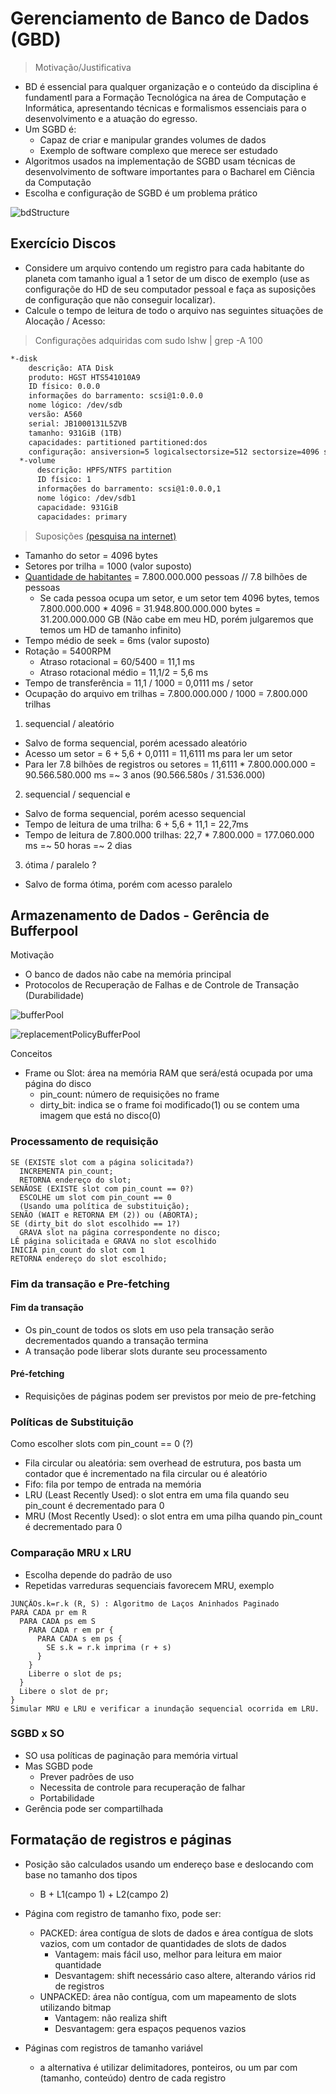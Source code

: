 # Gerenciamento de Banco de Dados (GBD)

> Motivação/Justificativa

- BD é essencial para qualquer organização e o conteúdo da disciplina é fundamentl para a Formação Tecnológica na área de Computação e Informática, apresentando técnicas e formalismos essenciais para o desenvolvimento e a atuação do egresso.
- Um SGBD é:
  - Capaz de criar e manipular grandes volumes de dados
  - Exemplo de software complexo que merece ser estudado
- Algoritmos usados na implementação de SGBD usam técnicas de desenvolvimento de software importantes para o Bacharel em Ciência da Computação
- Escolha e configuração de SGBD é um problema prático

![bdStructure](images/bdStructure.jpeg)

## Exercício Discos

- Considere um arquivo contendo um registro para cada habitante do planeta com tamanho igual a 1 setor de um disco de exemplo (use as configuraçõe do HD de seu computador pessoal e faça as suposições de configuração que não conseguir localizar).
- Calcule o tempo de leitura de todo o arquivo nas seguintes situações de Alocação / Acesso:

> Configurações adquiridas com sudo lshw | grep -A 100

``` md
*-disk
    descrição: ATA Disk
    produto: HGST HTS541010A9
    ID físico: 0.0.0
    informações do barramento: scsi@1:0.0.0
    nome lógico: /dev/sdb
    versão: A560
    serial: JB1000131L5ZVB
    tamanho: 931GiB (1TB)
    capacidades: partitioned partitioned:dos
    configuração: ansiversion=5 logicalsectorsize=512 sectorsize=4096 signature=331554e8 (tamanho do setor = 4096 bytes)
  *-volume
      descrição: HPFS/NTFS partition
      ID físico: 1
      informações do barramento: scsi@1:0.0.0,1
      nome lógico: /dev/sdb1
      capacidade: 931GiB
      capacidades: primary
```

> Suposições [(pesquisa na internet)](https://www.amazon.com/HGST-Travelstar-2-5-Inch-0J22413-HTS541010A9E680/dp/B007RE0EQC)

- Tamanho do setor = 4096 bytes
- Setores por trilha = 1000 (valor suposto)
- [Quantidade de habitantes](https://techdoido.com.br/web-stories/quantas-pessoas-existem-no-mundo-em-2022) = 7.800.000.000 pessoas // 7.8 bilhões de pessoas
  - Se cada pessoa ocupa um setor, e um setor tem 4096 bytes, temos 7.800.000.000 * 4096 = 31.948.800.000.000 bytes = 31.200.000.000 GB (Não cabe em meu HD, porém julgaremos que temos um HD de tamanho infinito)
- Tempo médio de seek = 6ms (valor suposto)
- Rotação = 5400RPM
  - Atraso rotacional = 60/5400 = 11,1 ms
  - Atraso rotacional médio = 11,1/2 = 5,6 ms
- Tempo de transferência = 11,1 / 1000 = 0,0111 ms / setor
- Ocupação do arquivo em trilhas = 7.800.000.000 / 1000 = 7.800.000 trilhas

1) sequencial / aleatório

- Salvo de forma sequencial, porém acessado aleatório
- Acesso um setor = 6 + 5,6 + 0,0111 = 11,6111 ms para ler um setor
- Para ler 7.8 bilhões de registros ou setores = 11,6111 \* 7.800.000.000 = 90.566.580.000 ms =~ 3 anos (90.566.580s / 31.536.000)

2) sequencial / sequencial e

- Salvo de forma sequencial, porém acesso sequencial
- Tempo de leitura de uma trilha: 6 + 5,6 + 11,1 = 22,7ms
- Tempo de leitura de 7.800.000 trilhas: 22,7 * 7.800.000 = 177.060.000 ms =~ 50 horas =~ 2 dias

3) ótima / paralelo ?

- Salvo de forma ótima, porém com acesso paralelo

## Armazenamento de Dados - Gerência de Bufferpool

Motivação

- O banco de dados não cabe na memória principal
- Protocolos de Recuperação de Falhas e de Controle de Transação (Durabilidade)

![bufferPool](images/bufferPool.png)

![replacementPolicyBufferPool](images/replacementPolicyBufferPool.png)

Conceitos

- Frame ou Slot: área na memória RAM que será/está ocupada por uma página do disco
  - pin_count: número de requisições no frame
  - dirty_bit: indica se o frame foi modificado(1) ou se contem uma imagem que está no disco(0)

### Processamento de requisição

``` plsql
SE (EXISTE slot com a página solicitada?)
  INCREMENTA pin_count;
  RETORNA endereço do slot;
SENÃOSE (EXISTE slot com pin_count == 0?)
  ESCOLHE um slot com pin_count == 0
  (Usando uma política de substituição);
SENÃO (WAIT e RETORNA EM (2)) ou (ABORTA);
SE (dirty_bit do slot escolhido == 1?)
  GRAVA slot na página correspondente no disco;
LÊ página solicitada e GRAVA no slot escolhido
INICIA pin_count do slot com 1
RETORNA endereço do slot escolhido;
```

### Fim da transação e Pre-fetching

#### Fim da transação

- Os pin_count de todos os slots em uso pela transação serão decrementados quando a transação termina
- A transação pode liberar slots durante seu processamento

#### Pré-fetching

- Requisições de páginas podem ser previstos por meio de pre-fetching

### Políticas de Substituição

Como escolher slots com pin_count == 0 (?)

- Fila circular ou aleatória: sem overhead de estrutura, pos basta um contador que é incrementado na fila circular ou é aleatório
- Fifo: fila por tempo de entrada na memória
- LRU (Least Recently Used): o slot entra em uma fila quando seu pin_count é decrementado para 0
- MRU (Most Recently Used): o slot entra em uma pilha quando pin_count é decrementado para 0

### Comparação MRU x LRU

- Escolha depende do padrão de uso
- Repetidas varreduras sequenciais favorecem MRU, exemplo

``` plsql
JUNÇÃOs.k=r.k (R, S) : Algoritmo de Laços Aninhados Paginado
PARA CADA pr em R
  PARA CADA ps em S
    PARA CADA r em pr {
      PARA CADA s em ps {
        SE s.k = r.k imprima (r + s)
      }
    }
    Liberre o slot de ps;
  }
  Libere o slot de pr;
}
Simular MRU e LRU e verificar a inundação sequencial ocorrida em LRU.
```

### SGBD x SO

- SO usa políticas de paginação para memória virtual
- Mas SGBD pode
  - Prever padrões de uso
  - Necessita de controle para recuperação de falhar
  - Portabilidade
- Gerência pode ser compartilhada

## Formatação de registros e páginas

- Posição são calculados usando um endereço base e deslocando com base no tamanho dos tipos
  - B + L1(campo 1) + L2(campo 2)

- Página com registro de tamanho fixo, pode ser:
  - PACKED: área contígua de slots de dados e área contígua de slots vazios, com um contador de quantidades de slots de dados
    - Vantagem: mais fácil uso, melhor para leitura em maior quantidade
    - Desvantagem: shift necessário caso altere, alterando vários rid de registros
  - UNPACKED: área não contígua, com um mapeamento de slots utilizando bitmap
    - Vantagem: não realiza shift
    - Desvantagem: gera espaços pequenos vazios
- Páginas com registros de tamanho variável
  - a alternativa é utilizar delimitadores, ponteiros, ou um par com (tamanho, conteúdo) dentro de cada registro